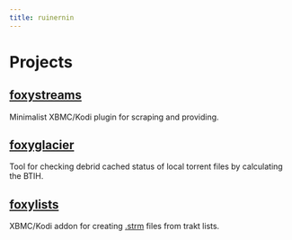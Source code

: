 ```yaml
---
title: ruinernin
---
```


Projects
========

[foxystreams](https://github.com/ruinernin/foxystreams)
-------------------------------------------------------
Minimalist XBMC/Kodi plugin for scraping and providing.


[foxyglacier](https://github.com/ruinernin/foxyglacier)
-------------------------------------------------------
Tool for checking debrid cached status of local torrent files by calculating
the BTIH.

[foxylists](https://github.com/ruinernin/foxylists)
---------------------------------------------------
XBMC/Kodi addon for creating [.strm][strm] files from trakt lists.

[strm]: https://kodi.wiki/view/Strm
